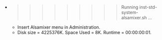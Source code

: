 * >>>>>>>>> Running inst-std-system-alsamixer.sh ...
  * Insert Alsamixer menu in Administration.
  * Disk size = 4225376K. Space Used = 8K. Runtime = 00:00:00:01.
